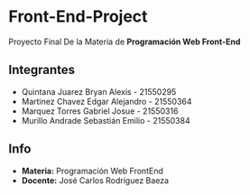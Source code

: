 # Front-End-Project
Proyecto Final De la Materia de <b>Programación Web Front-End</b>

## Integrantes

* Quintana Juarez Bryan Alexis - 21550295
* Martinez Chavez Edgar Alejandro - 21550364
* Marquez Torres Gabriel Josue - 21550316
* Murillo Andrade Sebastián Emilio - 21550384

## Info

* <b>Materia:</b> Programación Web FrontEnd
* <b>Docente:</b> José Carlos Rodríguez Baeza
